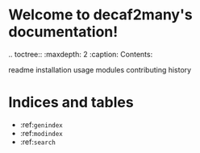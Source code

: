 Welcome to decaf2many's documentation!
======================================

.. toctree::
   :maxdepth: 2
   :caption: Contents:

   readme
   installation
   usage
   modules
   contributing
   history

Indices and tables
==================
* :ref:`genindex`
* :ref:`modindex`
* :ref:`search`
